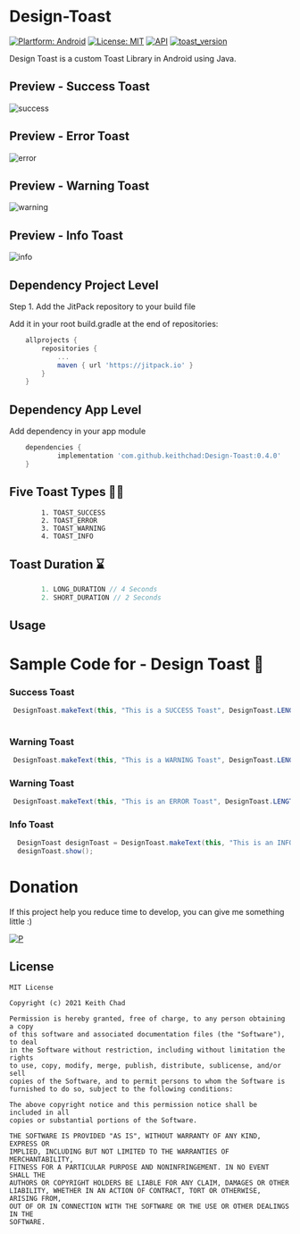 # Design-Toast

[![Plartform: Android](https://img.shields.io/badge/Plartform-Android-yellow)](https://www.android.com/)
[![License: MIT](https://img.shields.io/badge/License-MIT-yellow.svg)](https://opensource.org/licenses/MIT)
[![API](https://img.shields.io/badge/API-21%2B-orange)](https://android-arsenal.com/api?level=21) 
[![toast_version](https://img.shields.io/badge/toast__version-0.4.0-blue) ](https://jitpack.io/#keithchad/Design-Toast)

Design Toast is a custom Toast Library in Android using Java. 

## Preview - Success Toast 
![success](https://user-images.githubusercontent.com/63049827/103617182-da104c80-4f3e-11eb-927a-cc1669dbf367.png)

## Preview - Error Toast
![error](https://user-images.githubusercontent.com/63049827/103617124-bb11ba80-4f3e-11eb-92a4-2fcea5f49270.png)

## Preview - Warning Toast
![warning](https://user-images.githubusercontent.com/63049827/103617218-ee544980-4f3e-11eb-98bb-5a525b654646.png)

## Preview - Info Toast
![info](https://user-images.githubusercontent.com/63049827/103617278-0a57eb00-4f3f-11eb-944a-99cd7dbd15cc.png)

## Dependency Project Level

Step 1. Add the JitPack repository to your build file

Add it in your root build.gradle at the end of repositories:



``` groovy
	allprojects {
		repositories {
			...
			maven { url 'https://jitpack.io' }
		}
	}

```

## Dependency App Level

Add dependency in your app module

``` groovy
	dependencies {
	        implementation 'com.github.keithchad:Design-Toast:0.4.0'
	}

```

## Five Toast Types 🖐🏼
```
        1. TOAST_SUCCESS
        2. TOAST_ERROR
        3. TOAST_WARNING
        4. TOAST_INFO
```

## Toast Duration ⌛️ 
``` java
        1. LONG_DURATION // 4 Seconds
        2. SHORT_DURATION // 2 Seconds
```

## Usage 

# Sample Code for - Design Toast 🌟 

### Success Toast
``` java
 DesignToast.makeText(this, "This is a SUCCESS Toast", DesignToast.LENGTH_SHORT, DesignToast.TYPE_SUCCESS).show();
                
```

### Warning Toast
``` java
 DesignToast.makeText(this, "This is a WARNING Toast", DesignToast.LENGTH_SHORT, DesignToast.TYPE_WARNING).show();
```
### Warning Toast
``` java
 DesignToast.makeText(this, "This is an ERROR Toast", DesignToast.LENGTH_SHORT, DesignToast.TYPE_ERROR).show();

```

### Info Toast
``` java
  DesignToast designToast = DesignToast.makeText(this, "This is an INFO Toast");
  designToast.show();
```

# Donation
If this project help you reduce time to develop, you can give me something little :) 

[![P](https://www.paypalobjects.com/en_US/i/btn/btn_donateCC_LG.gif)](https://www.patreon.com/chaddev)

## License

``` LICENSE
MIT License

Copyright (c) 2021 Keith Chad

Permission is hereby granted, free of charge, to any person obtaining a copy
of this software and associated documentation files (the "Software"), to deal
in the Software without restriction, including without limitation the rights
to use, copy, modify, merge, publish, distribute, sublicense, and/or sell
copies of the Software, and to permit persons to whom the Software is
furnished to do so, subject to the following conditions:

The above copyright notice and this permission notice shall be included in all
copies or substantial portions of the Software.

THE SOFTWARE IS PROVIDED "AS IS", WITHOUT WARRANTY OF ANY KIND, EXPRESS OR
IMPLIED, INCLUDING BUT NOT LIMITED TO THE WARRANTIES OF MERCHANTABILITY,
FITNESS FOR A PARTICULAR PURPOSE AND NONINFRINGEMENT. IN NO EVENT SHALL THE
AUTHORS OR COPYRIGHT HOLDERS BE LIABLE FOR ANY CLAIM, DAMAGES OR OTHER
LIABILITY, WHETHER IN AN ACTION OF CONTRACT, TORT OR OTHERWISE, ARISING FROM,
OUT OF OR IN CONNECTION WITH THE SOFTWARE OR THE USE OR OTHER DEALINGS IN THE
SOFTWARE.

```
